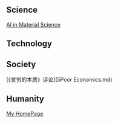 ## Science

[AI in Material Science](https://github.com/alfredldong/MyBlog/blob/master/AI%2BMater.md)

## Technology

## Society

[《贫穷的本质》评论](5Poor Economics.md)

## Humanity

[My HomePage](Website.md)

